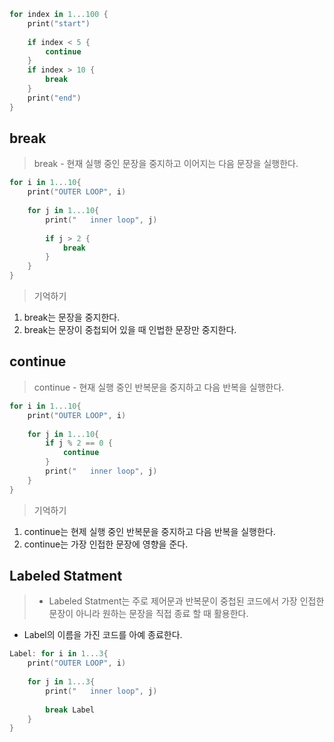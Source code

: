 ```swift
for index in 1...100 {
	print("start")
    
    if index < 5 {
    	continue
    }
    if index > 10 {
    	break
    }
    print("end")
}
```

## break
> break - 현재 실행 중인 문장을 중지하고 이어지는 다음 문장을 실행한다.

```swift
for i in 1...10{
    print("OUTER LOOP", i)
    
    for j in 1...10{
        print("   inner loop", j)
        
        if j > 2 {
            break
        }
    }
}
```

> 기억하기
1. break는 문장을 중지한다.
2. break는 문장이 중첩되어 있을 때 인법한 문장만 중지한다.

## continue
> continue - 현재 실행 중인 반복문을 중지하고 다음 반복을 실행한다.


```swift
for i in 1...10{
    print("OUTER LOOP", i)
    
    for j in 1...10{
        if j % 2 == 0 {
            continue
        }
        print("   inner loop", j)
    }
}
```

> 기억하기
1. continue는 현제 실행 중인 반복문을 중지하고 다음 반복을 실행한다.
2. continue는 가장 인접한 문장에 영향을 준다.

## Labeled Statment
> - Labeled Statment는 주로 제어문과 반복문이 중첩된 코드에서 가장 인접한 문장이 아니라 원하는 문장을 직접 종료 할 때 활용한다.
- Label의 이름을 가진 코드를 아예 종료한다.

```swift
Label: for i in 1...3{
    print("OUTER LOOP", i)
    
    for j in 1...3{
        print("   inner loop", j)
        
        break Label
    }
}
```






